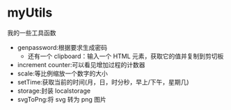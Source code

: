 # myUtils

我的一些工具函数

- genpassword:根据要求生成密码
  - 还有一个 clipboard：输入一个 HTML 元素，获取它的值并复制到剪切板
- increment counter:可以看见增加过程的计数器
- scale:等比例缩放一个数字的大小
- setTime:获取当前的时间(月，日，时分秒，早上/下午，星期几)
- storage:封装 localstorage
- svgToPng:将 svg 转为 png 图片
